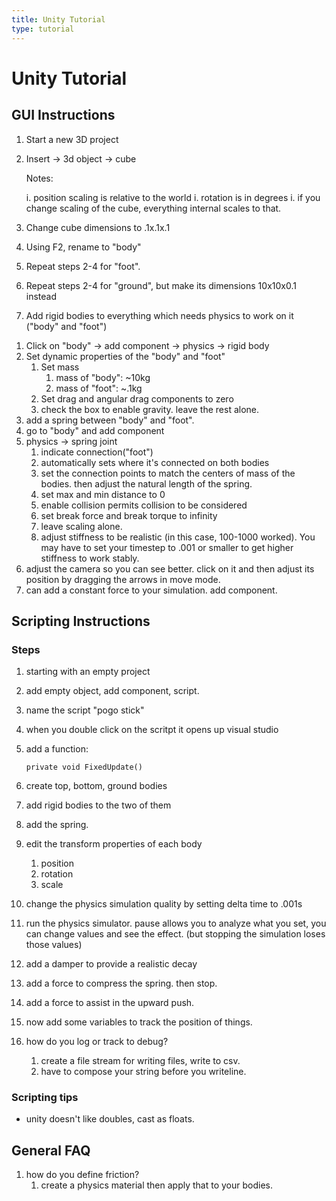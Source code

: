 ```yaml
---
title: Unity Tutorial
type: tutorial
---
```


# Unity Tutorial

## GUI Instructions

1.  Start a new 3D project
1.  Insert $\rightarrow$ 3d object $\rightarrow$ cube
    
    Notes:
    
    i.  position scaling is relative to the world
    i. rotation is in degrees
    i. if you change scaling of the cube, everything internal scales to that.

1.  Change cube dimensions to .1x.1x.1
1.  Using F2, rename to "body"
1.  Repeat steps 2-4 for "foot".
1.  Repeat steps 2-4 for "ground", but make its dimensions 10x10x0.1 instead
1.  Add rigid bodies to everything which needs physics to work on it ("body" and "foot")
<!--1.  top and bottom don't move-->
1.  Click on "body" $\rightarrow$ add component $\rightarrow$ physics $\rightarrow$ rigid body
1. Set dynamic properties of the "body" and "foot"
    1. Set mass
        1. mass of "body": ~10kg
        1. mass of "foot": ~.1kg
    1. Set drag and angular drag components to zero
    1. check the box to enable gravity. leave the rest alone.
1. add a spring between "body" and "foot".
1. go to "body" and add component
1. physics $\rightarrow$ spring joint
    1. indicate connection("foot")
    1. automatically sets where it's connected on both bodies
    1. set the connection points to match the centers of mass of the bodies. then adjust the natural length of the spring.
    1. set max and min distance to 0
    1. enable collision permits collision to be considered
    1. set break force and break torque to infinity
    1. leave scaling alone.
    1. adjust stiffness to be realistic (in this case, 100-1000 worked).  You may have to set your timestep to .001 or smaller to get higher stiffness to work stably.
1. adjust the camera so you can see better. click on it and then adjust its position by dragging the arrows in move mode.
1. can add a constant force to your simulation. add component.

## Scripting Instructions

### Steps

1. starting with an empty project
1. add empty object, add component, script.
1. name the script "pogo stick"
1. when you double click on the scritpt it opens up visual studio
1. add a function:

    ```private void FixedUpdate()```

1. create top, bottom, ground bodies
1. add rigid bodies to the two of them
1. add the spring.
1. edit the transform properties of each body
    1. position
    1. rotation
    1. scale
1. change the physics simulation quality by setting delta time to .001s
1. run the physics simulator. pause allows you to analyze what you set, you can change values and see the effect. (but stopping the simulation loses those values)
1. add a damper to provide a realistic decay
1. add a force to compress the spring. then stop.
1. add a force to assist in the upward push.
1. now add some variables to track the position of things.
1. how do you log or track to debug?
    1. create a file stream for writing files, write to csv.
    1. have to compose your string before you writeline.

### Scripting tips
* unity doesn't like doubles, cast as floats.


## General FAQ

1. how do you define friction?
    1. create a physics material then apply that to your bodies.
